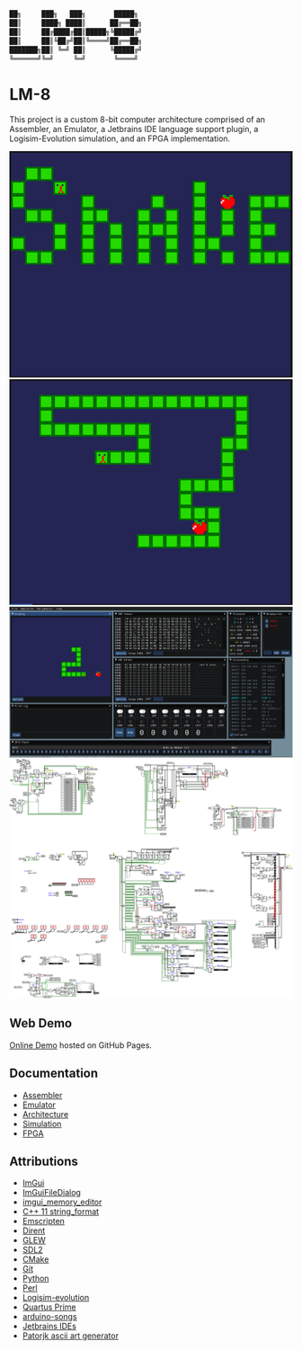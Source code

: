 ```
██╗     ███╗   ███╗       █████╗   
██║     ████╗ ████║      ██╔══██╗   
██║     ██╔████╔██║█████╗╚█████╔╝   
██║     ██║╚██╔╝██║╚════╝██╔══██╗   
███████╗██║ ╚═╝ ██║      ╚█████╔╝   
╚══════╝╚═╝     ╚═╝       ╚════╝    
```

# LM-8
This project is a custom 8-bit computer architecture comprised of an Assembler, an Emulator, a
Jetbrains IDE language support plugin, a Logisim-Evolution simulation, and an FPGA implementation.

![Snake Title Screen](media/snake_title.png)
![Snake Game](media/snake_game.png)
![Debugger](media/debugger.png)
![Simulation](media/simulation.png)

## Web Demo
[Online Demo](https://thelogicmaster.github.io/lm8/) hosted on GitHub Pages.

## Documentation
- [Assembler](ASSEMBLER.md)
- [Emulator](EMULATOR.md)
- [Architecture](ARCHITECTURE.md)
- [Simulation](SIMULATION.md)
- [FPGA](FPGA.md)

## Attributions
- [ImGui](https://github.com/ocornut/imgui)
- [ImGuiFileDialog](https://github.com/aiekick/ImGuiFileDialog)
- [imgui_memory_editor](https://github.com/ocornut/imgui_club/tree/master/imgui_memory_editor)
- [C++ 11 string_format](https://stackoverflow.com/a/26221725)
- [Emscripten](https://emscripten.org/)
- [Dirent](https://github.com/tronkko/dirent)
- [GLEW](http://glew.sourceforge.net/)
- [SDL2](https://www.libsdl.org/)
- [CMake](https://cmake.org/)
- [Git](https://git-scm.com/)
- [Python](https://www.python.org/downloads/)
- [Perl](https://www.perl.org/)
- [Logisim-evolution](https://github.com/logisim-evolution/logisim-evolution)
- [Quartus Prime](https://www.intel.com/content/www/us/en/software/programmable/quartus-prime/overview.html)
- [arduino-songs](https://github.com/robsoncouto/arduino-songs)
- [Jetbrains IDEs](https://www.jetbrains.com/)
- [Patorjk ascii art generator](https://patorjk.com/software/taag/#p=display&f=ANSI%20Shadow&t=LM-8)